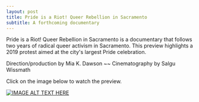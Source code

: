```yaml
---
layout: post
title: Pride is a Riot! Queer Rebellion in Sacramento
subtitle: A forthcoming documentary
---
```


Pride is a Riot! Queer Rebellion in Sacramento is a documentary that follows two years of radical queer activism in Sacramento. This preview highlights a 2019 protest aimed at the city's largest Pride celebration. 

Direction/production by Mia K. Dawson ~~ Cinematography by Salgu Wissmath    

Click on the image below to watch the preview.

[![IMAGE ALT TEXT HERE](https://img.youtube.com/vi/YNzKfEEsmqk/0.jpg)](https://youtu.be/YNzKfEEsmqk)
